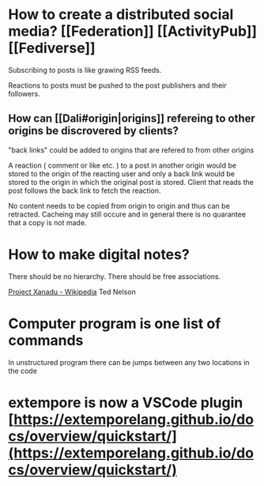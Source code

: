 # How to create a distributed social media? [[Federation]] [[ActivityPub]] [[Fediverse]]

Subscribing to posts is like grawing RSS feeds.

Reactions to posts must be pushed to the post publishers and their followers.

## How can [[Dali#origin|origins]] refereing to other origins be discrovered by clients?

"back links" could be added to origins that are refered to from other origins

A reaction ( comment or like etc. ) to a post in another origin would be stored to the origin of the reacting user and only a back link would be stored to the origin in which the original post is stored. Client that reads the post follows the back link to fetch the reaction.

No content needs to be copied from origin to origin and thus can be retracted. Cacheing may still occure and in general there is no quarantee that a copy is not made.

# How to make digital notes?
There should be no hierarchy. There should be free associations.

[Project Xanadu - Wikipedia](https://en.wikipedia.org/wiki/Project_Xanadu) Ted Nelson
# Computer program is one list of commands
In unstructured program there can be jumps between any two locations in the code
# extempore is now a VSCode plugin [https://extemporelang.github.io/docs/overview/quickstart/](https://extemporelang.github.io/docs/overview/quickstart/)